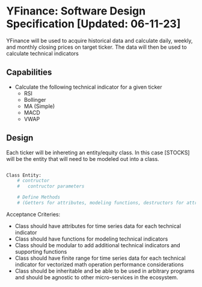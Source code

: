 # YFinance: Software Design Specification [Updated: 06-11-23]

YFinance will be used to acquire historical data and calculate daily, weekly, and monthly
closing prices on target ticker. The data will then be used to calculate technical indicators

## Capabilities

- Calculate the following technical indicator for a given ticker
	- RSI
	- Bollinger
	- MA (Simple)
	- MACD
	- VWAP

## Design

Each ticker will be inhereting an entity/equity class. In this case [STOCKS] will be the
entity that will need to be modeled out into a class.

```python

Class Entity:
	# contructor
	#	contructor parameters

	# Define Methods
	# (Getters for attributes, modeling functions, destructors for attributes)
```

Acceptance Criteries:
- Class should have attributes for time series data for each technical indicator
- Class should have functions for modeling technical indicators
- Class should be modular to add additional technical indicators and supporting functions
- Class should have finite range for time series data for each technical indicator for vectorized math operation performance considerations
- Class should be inheritable and be able to be used in arbitrary programs and should be agnostic to other micro-services in the ecosystem. 
